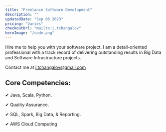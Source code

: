 ```yaml
---
title: "Freelance Software Development"
description: ""
updatedDate: "Sep 06 2023"
pricing: "Varies"
checkoutUrl: "mailto:i.tchangalov"
heroImage: "/code.png"
---
```


Hire me to help you with your software project. I am a detail-oriented professional with a track record of delivering outstanding results in Big Data and Software Infrastructure projects.

Contact me at [i.tchangalov@gmail.com](mailto:i.tchangalov@gmail.com)

## Core Competencies: 

✔ Java, Scala, Python.

✔ Quality Assurance.

✔ SQL, Spark, Big Data, & Reporting.

✔ AWS Cloud Computing